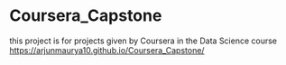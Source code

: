 # Coursera_Capstone
this project is for projects given by Coursera in the Data Science course
 https://arjunmaurya10.github.io/Coursera_Capstone/
 
